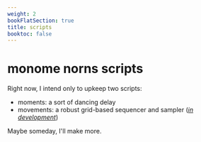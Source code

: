 ```yaml
---
weight: 2
bookFlatSection: true
title: scripts
booktoc: false
---
```


# monome norns scripts

Right now, I intend only to upkeep two scripts:

- moments: a sort of dancing delay
- movements: a robust grid-based sequencer and sampler (*[in development](https://github.com/airportpeople/movements)*)

Maybe someday, I'll make more.